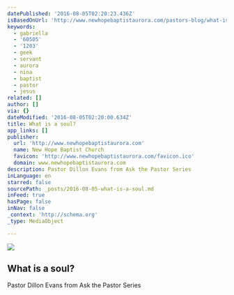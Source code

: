 ```yaml
---
datePublished: '2016-08-05T02:20:23.436Z'
isBasedOnUrl: 'http://www.newhopebaptistaurora.com/pastors-blog/what-is-a-soul'
keywords:
  - gabriella
  - '60505'
  - '1203'
  - geek
  - servant
  - aurora
  - nina
  - baptist
  - pastor
  - jesus
related: []
author: []
via: {}
dateModified: '2016-08-05T02:20:00.634Z'
title: What is a soul?
app_links: []
publisher:
  url: 'http://www.newhopebaptistaurora.com'
  name: New Hope Baptist Church
  favicon: 'http://www.newhopebaptistaurora.com/favicon.ico'
  domain: www.newhopebaptistaurora.com
description: Pastor Dillon Evans from Ask the Pastor Series
inLanguage: en
starred: false
sourcePath: _posts/2016-08-05-what-is-a-soul.md
inFeed: true
hasPage: false
inNav: false
_context: 'http://schema.org'
_type: MediaObject

---
```

<article style=""><img src="http://www.newhopebaptistaurora.com/uploads/7/3/2/6/7326889/soul.jpg?250" /><h1>What is a soul?</h1><p>Pastor Dillon Evans from Ask the Pastor Series</p></article>